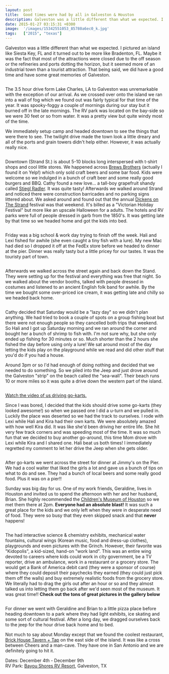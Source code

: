 ```yaml
---
layout: post
title:  Good times were had by all in Galveston & Houston
description: Galveston was a little different than what we expected. I pictured an islan...
date: 2015-01-27 03:15:31 +0300
image:  '/images/15342551053_85780a6ec0_k.jpg'
tags:   ["2015", "texas"]
---
```

<p>Galveston was a little different than what we expected. I pictured an island like Siesta Key, FL and it turned out to be more like Bradenton, FL. Maybe it was the fact that most of the attractions were closed due to the off season or the refineries and ports dotting the horizon, but it seemed more of an industrial town than a tourist attraction. That being said, we did have a good time and have some great memories of Galveston.</p>
<p><img src="__GHOST_URL__/content/images/2015/01/2014-12-05-12-03-26.jpg" alt="" ></p>
<p>The 3.5 hour drive form Lake Charles, LA to Galveston was unremarkable with the exception of our arrival. As we crossed over onto the island we ran into a wall of fog which we found out was fairly typical for that time of the year. It was spooky-foggy a couple of mornings during our stay but it burned off in the late mornings. The RV park was located on the bay-side so we were 30 feet or so from water. It was a pretty view but quite windy most of the time.</p>
<p>We immediately setup camp and headed downtown to see the things that were there to see. The twilight drive made the town look a little dreary and all of the ports and grain towers didn't help either. However, it was actually really nice.</p>
<p><img src="__GHOST_URL__/content/images/2015/01/2014-12-05-14-14-09.jpg" alt="" ></p>
<p>Downtown (Strand St.) is about 5-10 blocks long interspersed with t-shirt shops and cool little stores. We happened across <a href="https://www.facebook.com/BrewsBrothersGalveston">Brews Brothers</a> (actually I found it on Yelp!) which only sold craft beers and some bar food. Kids were welcome so we indulged in a bunch of craft beer and some really good burgers and BBQ. Cathy found a new love... a tall-boy grapefruit shandy called <a href="http://www.beeradvocate.com/beer/profile/817/68049/">Stiegl Radler</a>. It was quite tasty! Afterwards we walked around Strand and noticed there were construction barricades and no parking signs littered about. We asked around and found out that the annual <a href="http://www.galvestonhistory.org/events/dickens-on-the-strand/dickens-on-the-strand">Dickens on The Strand</a> festival was that weekend. It's billed as a &quot;Victorian Holiday Festival&quot; but more like an upscale Halloween for a adults. The hotels and RV parks were full of people dressed in garb from the 1850's. It was getting late by that time so we headed home and got the kids into bed.</p>
<p><img src="__GHOST_URL__/content/images/2015/01/2014-12-05-18-11-44.jpg" alt="" ></p>
<p>Friday was a big school &amp; work day trying to finish off the week. Hali and Lexi fished for awhile (she even caught a tiny fish with a lure). My new Mac had died so I dropped it off at the FedEx store before we headed to dinner at the pier. Dinner was really tasty but a little pricey for our tastes. It was the touristy part of town.</p>
<p><img src="__GHOST_URL__/content/images/2015/01/2014-12-05-18-30-30.jpg" alt="" ></p>
<p>Afterwards we walked across the street again and back down the Stand. They were setting up for the festival and everything was free that night. So we walked about the vendor booths, talked with people dressed in costumes and listened to an ancient English folk band for awhile. By the time we bought some over-priced ice cream, it was getting late and chilly so we headed back home.</p>
<p><img src="__GHOST_URL__/content/images/2015/01/2014-12-05-15-00-08.jpg" alt="" ></p>
<p>Cathy decided that Saturday would be a &quot;lazy day&quot; so we didn't plan anything. We had tried to book a couple of spots on a group fishing boat but there were not enough people so they cancelled both trips that weekend. So Hali and I got up Saturday morning and we ran around the corner and bought her a bunch of shrimp to fish with. I'm not sure why, but she only ended up fishing for 30 minutes or so. Much shorter than the 2 hours she fished the day before using only a lure! We sat around most of the day letting the kids play on the playground while we read and did other stuff that you'd do if you had a house.</p>
<p>Around 3pm or so I'd had enough of doing nothing and decided that we needed to do something. So we piled into the Jeep and just drove around the Galveston &quot;strip&quot; on the beach called the &quot;sea-wall&quot;. Their beach runs 10 or more miles so it was quite a drive down the western part of the island.</p>
<p><img src="__GHOST_URL__/content/images/2015/01/2014-12-06-16-23-10-1.jpg" alt="" ></p>
<p><a href="http://vimeo.com/113822620">Watch the video of us driving go-karts.</a></p>
<p>Since I was bored, I decided that the kids should drive some go-karts (they looked awesome!) so when we passed one I did a u-turn and we pulled in. Luckily the place was deserted so we had the track to ourselves. I rode with Lexi while Hali and Kira had their own karts. We were absolutely amazed with how well Kira did. It was like she'd been driving her entire life. She hit very few track corners and was speeding most of the time. It was so much fun that we decided to buy another go-around, this time Mom drove with Lexi while Kira and I shared one. Hali beat us both times! I immediately regretted my comment to let her drive the Jeep when she gets older.</p>
<p><img src="__GHOST_URL__/content/images/2015/01/2014-12-06-18-12-23.jpg" alt="" ></p>
<p>After go-karts we went across the street for dinner at Jimmy's on the Pier. We had a cool waiter that liked the girls a lot and gave us a bunch of tips on what to do and see. They had a bunch of local beers and some really good food. Plus it was on a pier!!</p>
<p>Sunday was big day for us. One of my work friends, Geraldine, lives in Houston and invited us to spend the afternoon with her and her husband, Brian. She highly recommended the <a href="http://www.cmhouston.org/">Children's Museum of Houston</a> so we met them there at 2pm. <strong>Everyone had an absolute blast!</strong> It was such a great place for the kids and we only left when they were in desperate need of food. They were so busy that they even skipped snack and that <strong>never</strong> happens!</p>
<p><img src="__GHOST_URL__/content/images/2015/01/2014-12-07-15-43-57.jpg" alt="" ></p>
<p>The had interactive science &amp; chemistry exhibits, mechanical water fountains, cultural wings (Korean music, food and dress-up clothes), playgrounds and even pictures with the Grinch. However, their favorite was &quot;Kidopolis&quot;, a kid-sized, hand-on &quot;work land&quot;. This was an entire wing devoted to careers where kids could work in city government, be a TV reporter, drive an ambulance, work in a restaurant or a grocery store. The would get a Bank of America debit card (they were a sponsor of course) where they could deposit their paychecks they earned (they could just pick them off the walls) and buy extremely realistic foods from the grocery store. We literally had to drag the girls out after an hour or so and they almost talked us into letting them go back after we'd seen most of the museum. It was great time!! <strong>Check out the tons of great pictures in the gallery below</strong></p>
<p><img src="__GHOST_URL__/content/images/2015/01/2014-12-07-19-23-04.jpg" alt="" ></p>
<p>For dinner we went with Geraldine and Brian to a little pizza place before heading downtown to a park where they had light exhibits, ice skating and some sort of cultural festival. After a long day, we dragged ourselves back to the jeep for the hour drive back home and to bed.</p>
<p>Not much to say about Monday except that we found the coolest restaurant, <a href="http://brickhousetavernandtap.com/">Brick House Tavern + Tap</a> on the east side of the island. It was like a cross between Cheers and a man-cave. They have one in San Antonio and we are definitely going to hit it.</p>
<p>Dates: December 4th - December 9th<br>
RV Park: <a href="http://www.bayoushoresrvresort.com">Bayou Shores RV Resort</a>, Galveston, TX</p>

